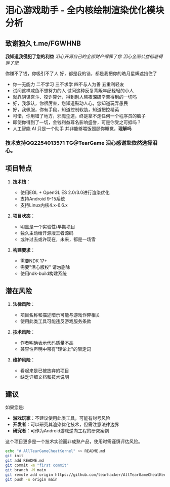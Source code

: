 # 泪心游戏助手 - 全内核绘制渲染优化模块分析

## 致谢独久 t.me/FGWHNB


**我知道我侵犯了您的利益**
*泪心开源自己的全部财产得罪了您*
*泪心全面公益彻底得罪了您*

你赚不了钱，你吸引不了人
好，都是我的错，都是我把你的皓月星辉遮挡住了
   - 你一无能力 二不学习 三不求学 四不与人为善 五重利轻友
   - 试问这样咸鱼不想努力的人 试问这种反复背叛年纪轻轻的小人
   - 就靠阴谋宫斗、狡诈算计，得到别人熬夜深研辛苦得到的一切吗
   - 好，我承认，你很厉害，您知道鼓动人心，您知道玩弄愚民
   - 好，我佩服，你有手段，知道控制软肋，知道把控精英
   - 可惜，你用错了地方，邪魔歪道，终是拿不走任何一个程序员的脑子
   - 即使你得到了一切，金钱利益尊名影响盛誉，可是你受之可抵吗？
   - 人工智能 AI 只是一个助手 并非能够喂饭照顾你睡觉，**理解吗**

### 技术支持QQ2254013571  TG@TearGame  泪心感谢您依然选择泪心。
## 项目特点

1. **技术栈**：
   - 使用EGL + OpenGL ES 2.0/3.0进行渲染优化
   - 支持Android 9-15系统
   - 支持Linux内核4.x-6.6.x

2. **项目状态**：
   - 明显是一个实验性/早期项目
   - 独久主动给开源版王者源码
   - 或许过去或许现在，未来，都是一场雪

3. **构建要求**：
   - 需要NDK 17+
   - 需要"泪心版权" 请勿删除
   - 使用ndk-build构建系统


## 潜在风险

1. **法律风险**：
   - 项目名称和描述暗示可能与游戏作弊相关
   - 使用此类工具可能违反游戏服务条款

2. **技术风险**：
   - 作者明确表示代码质量不高
   - 兼容性声明中带有"理论上"的限定词

3. **维护风险**：
   - 看起来是已被放弃的项目
   - 缺乏详细文档和技术说明

## 建议

如果您是:
- **游戏玩家**：不建议使用此类工具，可能有封号风险
- **开发者**：可以研究其渲染优化技术，但需注意法律边界
- **研究者**：可作为Android游戏逆向工程的研究案例

这个项目更多是一个技术实验而非成熟产品，使用时需谨慎评估风险。

```bash
echo "# AllTearGameCheatKernel" >> README.md
git init
git add README.md
git commit -m "first commit"
git branch -M main
git remote add origin https://github.com/tearhacker/AllTearGameCheatKernel.git
git push -u origin main
